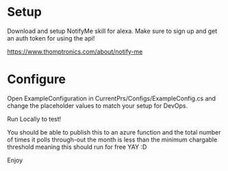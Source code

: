 # Setup
Download and setup NotifyMe skill for alexa. Make sure to sign up and get an auth token for using the api!

https://www.thomptronics.com/about/notify-me

# Configure 
Open ExampleConfiguration in CurrentPrs/Configs/ExampleConfig.cs and change the placeholder values to match your setup for DevOps. 

Run Locally to test!

You should be able to publish this to an azure function and the total number of times it polls through-out the month is less than the minimum chargable threshold meaning this should run for free YAY :D 

Enjoy 


